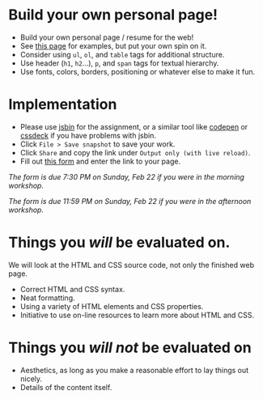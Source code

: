 Build your own personal page!
=
- Build your own personal page / resume for the web!
- See [this page](http://cs.nyu.edu/web/People/phdstudents.html) for examples, but put your own spin on it.
- Consider using `ul`, `ol`, and `table` tags for additional structure.
- Use header (`h1`, `h2`...), `p`, and `span` tags for textual hierarchy.
- Use fonts, colors, borders, positioning or whatever else to make it fun.

Implementation
=
- Please use [jsbin](http://jsbin.com) for the assignment, or a similar tool like [codepen](http://codepen.io) or [cssdeck](http://cssdeck.com) if you have problems with jsbin.
- Click `File > Save snapshot` to save your work.
- Click `Share` and copy the link under `Output only (with live reload)`.
- Fill out [this form](https://c4qnyc.wufoo.com/forms/access-code-htmlcss-workshop-project-submission/) and enter the link to your page.
 
_The form is due 7:30 PM on Sunday, Feb 22 if you were in the morning workshop._

_The form is due 11:59 PM on Sunday, Feb 22 if you were in the afternoon workshop._

Things you *will* be evaluated on.
=
We will look at the HTML and CSS source code, not only the finished web page.
- Correct HTML and CSS syntax.
- Neat formatting.
- Using a variety of HTML elements and CSS properties.
- Initiative to use on-line resources to learn more about HTML and CSS.

Things you *will not* be evaluated on
=
- Aesthetics, as long as you make a reasonable effort to lay things out nicely.
- Details of the content itself.
